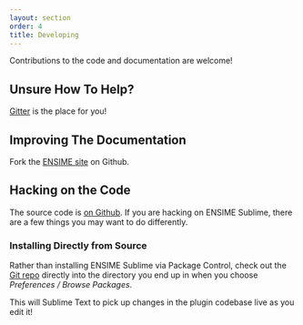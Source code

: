 ```yaml
---
layout: section
order: 4
title: Developing
---
```


Contributions to the code and documentation are welcome!

## Unsure How To Help?

[Gitter][gitter] is the place for you!

## Improving The Documentation

Fork the [ENSIME site][ensime-site] on Github.

## Hacking on the Code

The source code is [on Github][ensime-sublime]. If you are hacking on ENSIME Sublime, there are a few things you may want to do differently.

### Installing Directly from Source

Rather than installing ENSIME Sublime via Package Control, check out the [Git repo][ensime-sublime] directly into the directory you end up in when you choose *Preferences / Browse Packages*.

This will Sublime Text to pick up changes in the plugin codebase live as you edit it!



[ensime-site]: https://github.com/ensime/ensime.github.io
[ensime-sublime]: https://github.com/ensime/ensime-sublime
[gitter]: https://gitter.im/ensime/ensime-sublime

